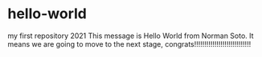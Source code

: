 # hello-world
my first repository 2021
This message is Hello World from Norman Soto.
It means we are going to move to the next stage, congrats!!!!!!!!!!!!!!!!!!!!!!!!!!!!
